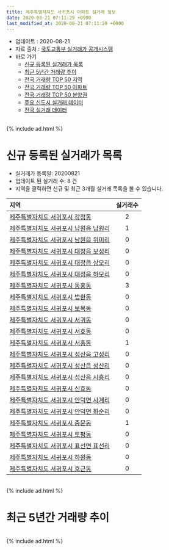 ```yaml
---
title: 제주특별자치도 서귀포시 아파트 실거래 정보
date: 2020-08-21 07:11:29 +0900
last_modified_at: 2020-08-21 07:11:29 +0900
---
```


* 업데이트 : 2020-08-21
* 자료 출처 : [국토교통부 실거래가 공개시스템](http://rt.molit.go.kr)
* 바로 가기
    * [신규 등록된 실거래가 목록](#신규-등록된-실거래가-목록)
    * [최근 5년간 거래량 추이](#최근-5년간-거래량-추이)
    * [전국 거래량 TOP 50 지역](https://inasie.github.io/apt-trade-info/최근-3개월-전국에서-가장-거래가-많이-발생한-지역)
    * [전국 거래량 TOP 50 아파트](https://inasie.github.io/apt-trade-info/최근-3개월-전국에서-가장-거래가-많이-발생한-아파트)
    * [전국 거래량 TOP 50 분양권](https://inasie.github.io/apt-trade-info/최근-3개월-전국에서-가장-거래가-많이-발생한-분양권)
    * [주요 신도시 실거래 데이터](https://inasie.github.io/apt-trade-info/주요-신도시)
    * [전국 실거래 데이터](https://inasie.github.io/apt-trade-info/전국)

<br>
{% include ad.html %}
<br>

# 신규 등록된 실거래가 목록
* 실거래가 등록일: 20200821
* 업데이트 된 실거래 수: 8 건
* 지역을 클릭하면 신규 및 최근 3개월 실거래 목록을 볼 수 있습니다.


|지역|실거래수|
|:---|:---:|
|[제주특별자치도 서귀포시 강정동](https://inasie.github.io/apt-trade-info/제주특별자치도-서귀포시-강정동)|2|
|[제주특별자치도 서귀포시 남원읍 남원리](https://inasie.github.io/apt-trade-info/제주특별자치도-서귀포시-남원읍-남원리)|1|
|[제주특별자치도 서귀포시 남원읍 위미리](https://inasie.github.io/apt-trade-info/제주특별자치도-서귀포시-남원읍-위미리)|0|
|[제주특별자치도 서귀포시 대정읍 보성리](https://inasie.github.io/apt-trade-info/제주특별자치도-서귀포시-대정읍-보성리)|0|
|[제주특별자치도 서귀포시 대정읍 상모리](https://inasie.github.io/apt-trade-info/제주특별자치도-서귀포시-대정읍-상모리)|0|
|[제주특별자치도 서귀포시 대정읍 하모리](https://inasie.github.io/apt-trade-info/제주특별자치도-서귀포시-대정읍-하모리)|0|
|[제주특별자치도 서귀포시 동홍동](https://inasie.github.io/apt-trade-info/제주특별자치도-서귀포시-동홍동)|3|
|[제주특별자치도 서귀포시 법환동](https://inasie.github.io/apt-trade-info/제주특별자치도-서귀포시-법환동)|0|
|[제주특별자치도 서귀포시 보목동](https://inasie.github.io/apt-trade-info/제주특별자치도-서귀포시-보목동)|0|
|[제주특별자치도 서귀포시 서귀동](https://inasie.github.io/apt-trade-info/제주특별자치도-서귀포시-서귀동)|0|
|[제주특별자치도 서귀포시 서호동](https://inasie.github.io/apt-trade-info/제주특별자치도-서귀포시-서호동)|0|
|[제주특별자치도 서귀포시 서홍동](https://inasie.github.io/apt-trade-info/제주특별자치도-서귀포시-서홍동)|1|
|[제주특별자치도 서귀포시 성산읍 고성리](https://inasie.github.io/apt-trade-info/제주특별자치도-서귀포시-성산읍-고성리)|0|
|[제주특별자치도 서귀포시 성산읍 성산리](https://inasie.github.io/apt-trade-info/제주특별자치도-서귀포시-성산읍-성산리)|0|
|[제주특별자치도 서귀포시 성산읍 시흥리](https://inasie.github.io/apt-trade-info/제주특별자치도-서귀포시-성산읍-시흥리)|0|
|[제주특별자치도 서귀포시 신효동](https://inasie.github.io/apt-trade-info/제주특별자치도-서귀포시-신효동)|0|
|[제주특별자치도 서귀포시 안덕면 사계리](https://inasie.github.io/apt-trade-info/제주특별자치도-서귀포시-안덕면-사계리)|0|
|[제주특별자치도 서귀포시 안덕면 화순리](https://inasie.github.io/apt-trade-info/제주특별자치도-서귀포시-안덕면-화순리)|0|
|[제주특별자치도 서귀포시 중문동](https://inasie.github.io/apt-trade-info/제주특별자치도-서귀포시-중문동)|1|
|[제주특별자치도 서귀포시 토평동](https://inasie.github.io/apt-trade-info/제주특별자치도-서귀포시-토평동)|0|
|[제주특별자치도 서귀포시 표선면 표선리](https://inasie.github.io/apt-trade-info/제주특별자치도-서귀포시-표선면-표선리)|0|
|[제주특별자치도 서귀포시 하원동](https://inasie.github.io/apt-trade-info/제주특별자치도-서귀포시-하원동)|0|
|[제주특별자치도 서귀포시 호근동](https://inasie.github.io/apt-trade-info/제주특별자치도-서귀포시-호근동)|0|


<br>
{% include ad.html %}
<br>

# 최근 5년간 거래량 추이


<div style="width:100%;">
    <canvas id="deal_progress" height="200"></canvas>
</div>

<script>
new Chart(document.getElementById("deal_progress"), {
    type: 'line',
    data: {
        labels: ['201508','201509','201510','201511','201512','201601','201602','201603','201604','201605','201606','201607','201608','201609','201610','201611','201612','201701','201702','201703','201704','201705','201706','201707','201708','201709','201710','201711','201712','201801','201802','201803','201804','201805','201806','201807','201808','201809','201810','201811','201812','201901','201902','201903','201904','201905','201906','201907','201908','201909','201910','201911','201912','202001','202002','202003','202004','202005','202006','202007','202008'],
        datasets: [{
            label: '매매',
            pointRadius: 1,
            data: [35, 37, 59, 68, 70, 63, 64, 131, 75, 47, 81, 57, 54, 96, 58, 75, 62, 70, 50, 45, 61, 54, 60, 59, 52, 63, 59, 69, 60, 57, 67, 72, 75, 70, 56, 57, 49, 38, 64, 63, 92, 68, 40, 52, 55, 39, 52, 41, 42, 45, 49, 51, 54, 70, 80, 52, 50, 59, 130, 77, 21],
            borderColor: "rgba(255, 201, 14, 1)",
            backgroundColor: "rgba(255, 201, 14, 0.5)",
            fill: false,
            lineTension: 0
        },{
            label: '전월세',
            pointRadius: 1,
            data: [20, 18, 25, 29, 47, 44, 66, 75, 44, 43, 34, 16, 21, 18, 26, 30, 40, 86, 99, 59, 116, 86, 59, 35, 37, 43, 36, 31, 41, 55, 46, 84, 73, 59, 52, 45, 55, 40, 34, 47, 59, 88, 61, 128, 113, 86, 63, 54, 35, 52, 67, 57, 72, 55, 143, 121, 72, 48, 40, 38, 13],
            borderColor: "rgba(0, 141, 185, 1)",
            backgroundColor: "rgba(0, 141, 185, 0.5)",
            fill: false,
            lineTension: 0
        }
        ]
    },
    options: {
        responsive: true,
        title: {
            display: false
        },
        tooltips: {
            mode: 'index',
            intersect: false
        },
        hover: {
            mode: 'nearest',
            intersect: true
        },
        scales: {
            xAxes: [{
                display: true,
                scaleLabel: {
                    display: true,
                    labelString: '년/월'
                }
            }],
            yAxes: [{
                display: true,
                ticks: {
                    suggestedMin: 0,
                },
                scaleLabel: {
                    display: true,
                    labelString: '실거래 수'
                }
            }]
        }
    }
});

</script>


<br>
{% include ad.html %}
<br>

